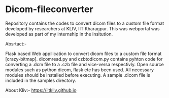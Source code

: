 # Dicom-fileconverter

Repository contains the codes to convert dicom files to a custom file format developed by researchers at KLIV, IIT Kharagpur. This was webportal was developed as part of my internship in the insitution.

Absrtact:-

Flask based Web appilication to convert dicom files to a custom file format [crazy-bitmap].
dicomread.py and czbtodicom.py contains pyhton code for converting a .dcm file to a .czb file and vice-versa respectivly.
Open source modules such as python dicom, flask etc has been used.
All necessary modules should be installed before executing.
A sample .dicom file is included in the samples directory.

About Kliv:- https://iitkliv.github.io 



